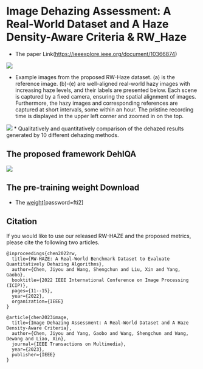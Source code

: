 # Image Dehazing Assessment: A Real-World Dataset and A Haze Density-Aware Criteria & RW_Haze
* The paper Link(https://ieeexplore.ieee.org/document/10366874)

<img src=https://github.com/jiyouchen103/RW_Haze/blob/main/paper/2.png >

* Example images from the proposed RW-Haze dataset. (a) is the reference image. (b)-(e) are well-aligned real-world hazy images with increasing haze levels, and their labels are presented below. Each scene is captured by a fixed camera, ensuring the spatial alignment of images. Furthermore, the hazy images and corresponding references are captured at short intervals, some within an hour. The pristine recording time is displayed in the upper left corner and zoomed in on the top.

<img src=https://github.com/jiyouchen103/RW_Haze/blob/main/paper/1.png >
* Qualitatively and quantitatively comparison of the dehazed results generated by 10 different dehazing methods.


## The proposed framework DehIQA
<img src=https://github.com/jiyouchen103/RW_Haze/blob/main/paper/3.png >


## The pre-training weight Download
* The [weight](https://pan.baidu.com/s/1p1dX4S3gpuWZcWgvLPOqtA)[password=fti2]

## Citation
If you would like to use our released RW-HAZE and the proposed metrics, please cite the following two articles.

    @inproceedings{chen2022rw,
      title={RW-HAZE: A Real-World Benchmark Dataset to Evaluate Quantitatively Dehazing Algorithms},
      author={Chen, Jiyou and Wang, Shengchun and Liu, Xin and Yang, Gaobo},
      booktitle={2022 IEEE International Conference on Image Processing (ICIP)},
      pages={11--15},
      year={2022},
      organization={IEEE}
    }
    
    @article{chen2023image,
      title={Image Dehazing Assessment: A Real-World Dataset and A Haze Density-Aware Criteria},
      author={Chen, Jiyou and Yang, Gaobo and Wang, Shengchun and Wang, Dewang and Liao, Xin},
      journal={IEEE Transactions on Multimedia},
      year={2023},
      publisher={IEEE}
    }
